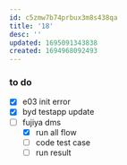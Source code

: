 ```yaml
---
id: c5zmw7b74prbux3m8s438qa
title: '18'
desc: ''
updated: 1695091343838
created: 1694968092493
---
```


### to do
- [x] e03 init error
- [x] byd testapp update
- [ ] fujiya dms
    - [x] run all flow
    - [ ] code test case
    - [ ] run result